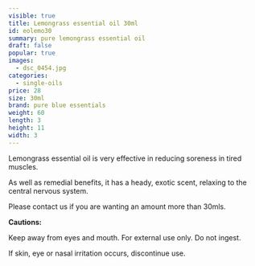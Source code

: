 ```yaml
---
visible: true
title: Lemongrass essential oil 30ml
id: eolemo30
summary: pure lemongrass essential oil
draft: false
popular: true
images:
  - dsc_0454.jpg
categories:
  - single-oils
price: 28
size: 30ml
brand: pure blue essentials
weight: 60
length: 3
height: 11
width: 3
---
```

Lemongrass essential oil is very effective in reducing soreness in tired muscles. 

As well as remedial benefits, it has a heady, exotic scent, relaxing to the central nervous system.

Please contact us if you are wanting an amount more than 30mls.

**Cautions:**

Keep away from eyes and mouth. For external use only. Do not ingest.

If skin, eye or nasal irritation occurs, discontinue use.